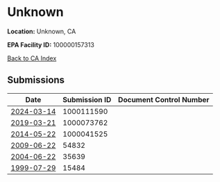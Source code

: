 # Unknown

**Location:** Unknown, CA

**EPA Facility ID:** 100000157313

[Back to CA Index](../../index.md)

## Submissions

| Date | Submission ID | Document Control Number |
|------|--------------|-------------------------|
| [2024-03-14](submissions/1000111590.md) | 1000111590 |  |
| [2019-03-21](submissions/1000073762.md) | 1000073762 |  |
| [2014-05-22](submissions/1000041525.md) | 1000041525 |  |
| [2009-06-22](submissions/54832.md) | 54832 |  |
| [2004-06-22](submissions/35639.md) | 35639 |  |
| [1999-07-29](submissions/15484.md) | 15484 |  |
